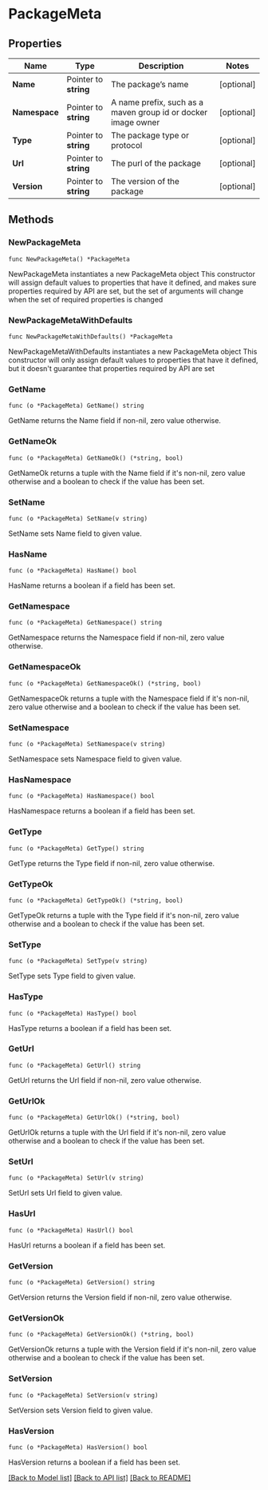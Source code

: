 # PackageMeta

## Properties

Name | Type | Description | Notes
------------ | ------------- | ------------- | -------------
**Name** | Pointer to **string** | The package’s name | [optional] 
**Namespace** | Pointer to **string** | A name prefix, such as a maven group id or docker image owner | [optional] 
**Type** | Pointer to **string** | The package type or protocol | [optional] 
**Url** | Pointer to **string** | The purl of the package | [optional] 
**Version** | Pointer to **string** | The version of the package | [optional] 

## Methods

### NewPackageMeta

`func NewPackageMeta() *PackageMeta`

NewPackageMeta instantiates a new PackageMeta object
This constructor will assign default values to properties that have it defined,
and makes sure properties required by API are set, but the set of arguments
will change when the set of required properties is changed

### NewPackageMetaWithDefaults

`func NewPackageMetaWithDefaults() *PackageMeta`

NewPackageMetaWithDefaults instantiates a new PackageMeta object
This constructor will only assign default values to properties that have it defined,
but it doesn't guarantee that properties required by API are set

### GetName

`func (o *PackageMeta) GetName() string`

GetName returns the Name field if non-nil, zero value otherwise.

### GetNameOk

`func (o *PackageMeta) GetNameOk() (*string, bool)`

GetNameOk returns a tuple with the Name field if it's non-nil, zero value otherwise
and a boolean to check if the value has been set.

### SetName

`func (o *PackageMeta) SetName(v string)`

SetName sets Name field to given value.

### HasName

`func (o *PackageMeta) HasName() bool`

HasName returns a boolean if a field has been set.

### GetNamespace

`func (o *PackageMeta) GetNamespace() string`

GetNamespace returns the Namespace field if non-nil, zero value otherwise.

### GetNamespaceOk

`func (o *PackageMeta) GetNamespaceOk() (*string, bool)`

GetNamespaceOk returns a tuple with the Namespace field if it's non-nil, zero value otherwise
and a boolean to check if the value has been set.

### SetNamespace

`func (o *PackageMeta) SetNamespace(v string)`

SetNamespace sets Namespace field to given value.

### HasNamespace

`func (o *PackageMeta) HasNamespace() bool`

HasNamespace returns a boolean if a field has been set.

### GetType

`func (o *PackageMeta) GetType() string`

GetType returns the Type field if non-nil, zero value otherwise.

### GetTypeOk

`func (o *PackageMeta) GetTypeOk() (*string, bool)`

GetTypeOk returns a tuple with the Type field if it's non-nil, zero value otherwise
and a boolean to check if the value has been set.

### SetType

`func (o *PackageMeta) SetType(v string)`

SetType sets Type field to given value.

### HasType

`func (o *PackageMeta) HasType() bool`

HasType returns a boolean if a field has been set.

### GetUrl

`func (o *PackageMeta) GetUrl() string`

GetUrl returns the Url field if non-nil, zero value otherwise.

### GetUrlOk

`func (o *PackageMeta) GetUrlOk() (*string, bool)`

GetUrlOk returns a tuple with the Url field if it's non-nil, zero value otherwise
and a boolean to check if the value has been set.

### SetUrl

`func (o *PackageMeta) SetUrl(v string)`

SetUrl sets Url field to given value.

### HasUrl

`func (o *PackageMeta) HasUrl() bool`

HasUrl returns a boolean if a field has been set.

### GetVersion

`func (o *PackageMeta) GetVersion() string`

GetVersion returns the Version field if non-nil, zero value otherwise.

### GetVersionOk

`func (o *PackageMeta) GetVersionOk() (*string, bool)`

GetVersionOk returns a tuple with the Version field if it's non-nil, zero value otherwise
and a boolean to check if the value has been set.

### SetVersion

`func (o *PackageMeta) SetVersion(v string)`

SetVersion sets Version field to given value.

### HasVersion

`func (o *PackageMeta) HasVersion() bool`

HasVersion returns a boolean if a field has been set.


[[Back to Model list]](../README.md#documentation-for-models) [[Back to API list]](../README.md#documentation-for-api-endpoints) [[Back to README]](../README.md)


